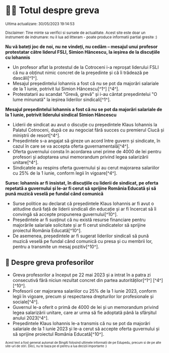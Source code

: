 # 👩‍🏫 Totul despre greva
<sub>Ultima actualizare: 30/05/2023 19:14:53</sub>

<sub>Disclaimer: Tine minte sa verifici si sursele de actualitate. Acest site este doar un instrument de indrumare: nu il lua ad litteram - poate produce informatii partial gresite :)</sub>

**Nu vă bateți joc de noi, nu ne vindeți, nu cedăm – mesajul unui profesor protestatar către liderul FSLI, Simion Hăncescu, la ieșirea de la discuțiile cu Iohannis**
- Un profesor aflat la protestul de la Cotroceni i-a reproșat liderului FSLI că nu a obținut nimic concret de la președinte și că îi trădează pe dascăli[^1^].
- Mesajul președintelui Iohannis a fost că nu se pot da majorări salariale de la 1 iunie, potrivit lui Simion Hăncescu[^1^] [^4^].
- Protestatarii au scandat "Grevă, grevă" și i-au cântat președintelui "O lume minunată" la ieșirea liderilor sindicali[^1^].

**Mesajul președintelui Iohannis a fost că nu se pot da majorări salariale de la 1 iunie, potrivit liderului sindical Simion Hăncescu**
- Liderii de sindicat au avut o discuție cu președintele Klaus Iohannis la Palatul Cotroceni, după ce au negociat fără succes cu premierul Ciucă și miniștrii de resort[^4^].
- Președintele s-a angajat să gireze un acord între guvern și sindicate, în cazul în care se va accepta oferta guvernamentală[^4^].
- Oferta guvernului consta în acordarea unei prime de 4000 de lei pentru profesori și adoptarea unui memorandum privind legea salarizării unitare[^4^].
- Sindicatele au respins oferta guvernului și au cerut majorarea salariilor cu 25% de la 1 iunie, conform legii în vigoare[^4^].

**Surse: Iohannis ar fi insistat, în discuțiile cu liderii de sindicat, pe oferta repetată a guvernului și le-ar fi cerut să sprijine România Educată și să pună muzică veselă pe fundal când comunică**
- Surse politice au declarat că președintele Klaus Iohannis ar fi avut o atitudine dură față de liderii sindicali din educație și ar fi încercat să îi convingă să accepte propunerea guvernului[^10^].
- Președintele ar fi susținut că nu există resurse financiare pentru majorările salariale solicitate și ar fi cerut sindicatelor să sprijine proiectul România Educată[^10^].
- De asemenea, președintele ar fi sugerat liderilor sindicali să pună muzică veselă pe fundal când comunică cu presa și cu membrii lor, pentru a transmite un mesaj pozitiv[^10^].

## 🏫 Despre greva profesorilor
- Greva profesorilor a început pe 22 mai 2023 și a intrat în a patra zi consecutivă fără niciun rezultat concret din partea autorităților[^1^] [^4^] [^10^].
- Profesorii cer majorarea salariilor cu 25% de la 1 iunie 2023, conform legii în vigoare, precum și respectarea drepturilor lor profesionale și sociale[^4^].
- Guvernul le-a oferit o primă de 4000 de lei și un memorandum privind legea salarizării unitare, care ar urma să fie adoptată până la sfârșitul anului 2023[^4^].
- Președintele Klaus Iohannis le-a transmis că nu se pot da majorări salariale de la 1 iunie 2023 și le-a cerut să accepte oferta guvernului și să sprijine proiectul România Educată[^10^].


<sub><sub>Acest text a fost generat automat de BingAI folosind ultimele informatii de pe Edupedu, precum si de pe alte site-uri de stiri. Deci, nu te baza pe el pentru a lua decizii importante :)</sub></sub>